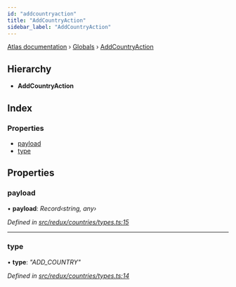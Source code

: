 ```yaml
---
id: "addcountryaction"
title: "AddCountryAction"
sidebar_label: "AddCountryAction"
---
```


[Atlas documentation](../index.md) › [Globals](../globals.md) › [AddCountryAction](addcountryaction.md)

## Hierarchy

* **AddCountryAction**

## Index

### Properties

* [payload](addcountryaction.md#payload)
* [type](addcountryaction.md#type)

## Properties

###  payload

• **payload**: *Record‹string, any›*

*Defined in [src/redux/countries/types.ts:15](https://github.com/chronark/atlas/blob/aa952e2/src/redux/countries/types.ts#L15)*

___

###  type

• **type**: *"ADD_COUNTRY"*

*Defined in [src/redux/countries/types.ts:14](https://github.com/chronark/atlas/blob/aa952e2/src/redux/countries/types.ts#L14)*
